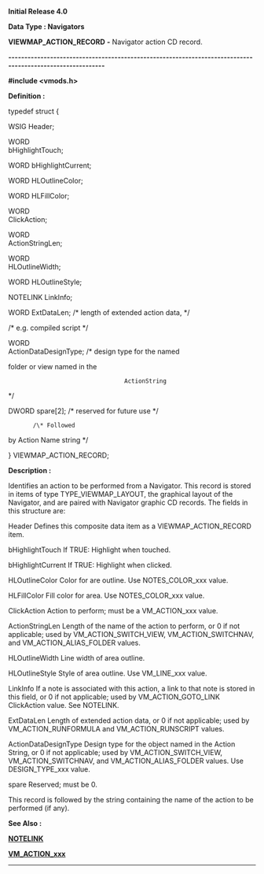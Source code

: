 




<!--
 /\* Font Definitions \*/
 @font-face
 {font-family:Courier;
 panose-1:2 7 4 9 2 2 5 2 4 4;}
@font-face
 {font-family:Helv;
 panose-1:2 11 6 4 2 2 2 3 2 4;}
@font-face
 {font-family:"Cambria Math";
 panose-1:2 4 5 3 5 4 6 3 2 4;}
 /\* Style Definitions \*/
 p.MsoNormal, li.MsoNormal, div.MsoNormal
 {margin-top:0cm;
 margin-right:0cm;
 margin-bottom:8.0pt;
 margin-left:0cm;
 line-height:107%;
 font-size:11.0pt;
 font-family:"Calibri",sans-serif;}
.MsoChpDefault
 {font-size:11.0pt;}
.MsoPapDefault
 {margin-bottom:8.0pt;
 line-height:107%;}
 /\* Page Definitions \*/
 @page WordSection1
 {size:612.0pt 792.0pt;
 margin:72.0pt 72.0pt 72.0pt 72.0pt;}
div.WordSection1
 {page:WordSection1;}
-->




**Initial Release 4.0**



**Data Type : Navigators**



**VIEWMAP\_ACTION\_RECORD** **-** Navigator
action CD record.


**----------------------------------------------------------------------------------------------------------**



**#include
<vmods.h>**



**Definition :**



typedef struct {  

   WSIG     Header;


   WORD    
bHighlightTouch;  

   WORD     bHighlightCurrent;


   WORD     HLOutlineColor;  

   WORD     HLFillColor;


   WORD    
ClickAction;


   WORD    
ActionStringLen;


   WORD    
HLOutlineWidth;  

   WORD     HLOutlineStyle;


   NOTELINK LinkInfo;


   WORD     ExtDataLen;
/\* length of extended action data, \*/


                       
/\* e.g. compiled script \*/


   WORD    
ActionDataDesignType; /\* design type for the named


                                    
folder or view named in the


                                     ActionString
\*/  

   DWORD    spare[2];   /\* reserved for future use \*/


           /\* Followed
by Action Name string \*/  

} VIEWMAP\_ACTION\_RECORD;


 


**Description :**



Identifies
an action to be performed from a Navigator.  This record is stored in items of
type TYPE\_VIEWMAP\_LAYOUT, the graphical layout of the Navigator, and are paired
with Navigator graphic CD records.  The fields in this structure are:


 


Header                         Defines
this composite data item as a VIEWMAP\_ACTION\_RECORD item.


bHighlightTouch           If
TRUE:  Highlight when touched.


bHighlightCurrent          If
TRUE:  Highlight when clicked.


HLOutlineColor             Color
for are outline.   Use NOTES\_COLOR\_xxx value.


HLFillColor                   Fill
color for area.   Use NOTES\_COLOR\_xxx value.


ClickAction                   Action
to perform;  must be a VM\_ACTION\_xxx value.


ActionStringLen            Length
of the name of the action to perform, or 0 if not applicable; used by
VM\_ACTION\_SWITCH\_VIEW, VM\_ACTION\_SWITCHNAV, and VM\_ACTION\_ALIAS\_FOLDER values. 


HLOutlineWidth             Line
width of area outline.


HLOutlineStyle              Style
of area outline.   Use VM\_LINE\_xxx value.


LinkInfo                        If
a note is associated with this action, a link to that note is stored in this
field, or 0 if not      applicable; used by VM\_ACTION\_GOTO\_LINK ClickAction
value.   See NOTELINK.


ExtDataLen                   Length
of extended action data, or 0 if not applicable; used by VM\_ACTION\_RUNFORMULA
and VM\_ACTION\_RUNSCRIPT values.


ActionDataDesignType Design
type for the object named in the Action String, or 0 if not applicable; used by
VM\_ACTION\_SWITCH\_VIEW, VM\_ACTION\_SWITCHNAV, and VM\_ACTION\_ALIAS\_FOLDER values. 
Use DESIGN\_TYPE\_xxx value.


spare                            Reserved; 
must be 0.


 


This record
is followed by the string containing the name of the action to be performed (if
any).


 


 **See Also :**


**[NOTELINK](NOTELINK.md)**


**[VM\_ACTION\_xxx](VM_ACTION_xxx.md)**



----------------------------------------------------------------------------------------------------------


 





